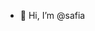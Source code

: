 - 👋 Hi, I’m @safia


<!---
sbsafia/sbsafia is a ✨ special ✨ repository because its `README.md` (this file) appears on your GitHub profile.
You can click the Preview link to take a look at your changes.
--->
